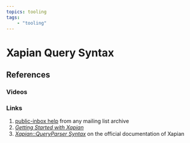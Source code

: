 ```yaml
---
topics: tooling
tags:
    - "tooling"
---
```


# Xapian Query Syntax

## References

### Videos

### Links

1. [public-inbox help](https://lore.kernel.org/all/_/text/help/#search) from any mailing list archive
2. [*Getting Started with Xapian*](https://getting-started-with-xapian.readthedocs.io/en/latest/concepts/search/queryparser.html)
3. [*Xapian::QueryParser Syntax*](https://xapian.org/docs/queryparser.html) on the official documentation of Xapian

